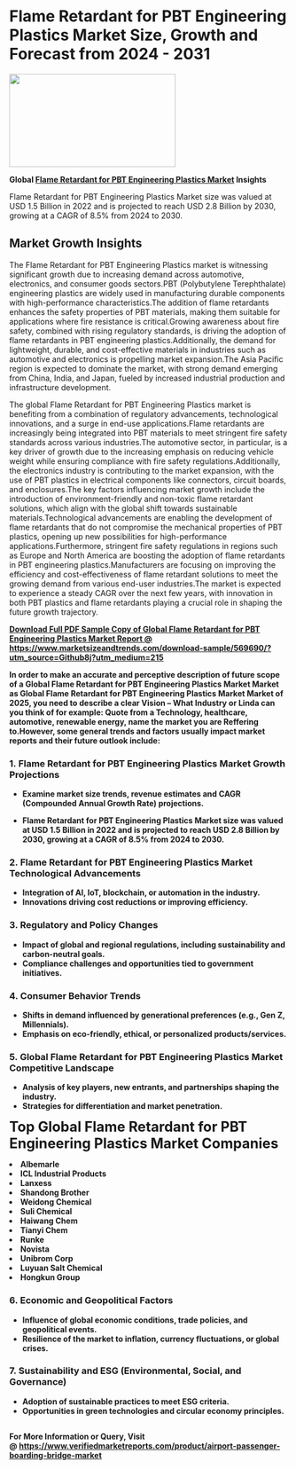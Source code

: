 <H1>Flame Retardant for PBT Engineering Plastics Market Size, Growth and Forecast from 2024 - 2031</H1><img class="aligncenter size-medium wp-image-584254" src="https://thirdeyenews.in/wp-content/uploads/2024/09/Global-Market-Research-300x168.jpeg" alt="" width="300" height="168" /><p><strong>Global&nbsp;<a href="https://www.marketsizeandtrends.com/download-sample/569690/?utm_source=Github8j?utm_medium=215">Flame Retardant for PBT Engineering Plastics Market</a> Insights</strong></p><p>Flame Retardant for PBT Engineering Plastics Market size was valued at USD 1.5 Billion in 2022 and is projected to reach USD 2.8 Billion by 2030, growing at a CAGR of 8.5% from 2024 to 2030.</p><p><h2>Market Growth Insights</h2> <p>The Flame Retardant for PBT Engineering Plastics market is witnessing significant growth due to increasing demand across automotive, electronics, and consumer goods sectors.PBT (Polybutylene Terephthalate) engineering plastics are widely used in manufacturing durable components with high-performance characteristics.The addition of flame retardants enhances the safety properties of PBT materials, making them suitable for applications where fire resistance is critical.Growing awareness about fire safety, combined with rising regulatory standards, is driving the adoption of flame retardants in PBT engineering plastics.Additionally, the demand for lightweight, durable, and cost-effective materials in industries such as automotive and electronics is propelling market expansion.The Asia Pacific region is expected to dominate the market, with strong demand emerging from China, India, and Japan, fueled by increased industrial production and infrastructure development.</p> <p><strong><a href="#"></a></strong></p> <p>The global Flame Retardant for PBT Engineering Plastics market is benefiting from a combination of regulatory advancements, technological innovations, and a surge in end-use applications.Flame retardants are increasingly being integrated into PBT materials to meet stringent fire safety standards across various industries.The automotive sector, in particular, is a key driver of growth due to the increasing emphasis on reducing vehicle weight while ensuring compliance with fire safety regulations.Additionally, the electronics industry is contributing to the market expansion, with the use of PBT plastics in electrical components like connectors, circuit boards, and enclosures.The key factors influencing market growth include the introduction of environment-friendly and non-toxic flame retardant solutions, which align with the global shift towards sustainable materials.Technological advancements are enabling the development of flame retardants that do not compromise the mechanical properties of PBT plastics, opening up new possibilities for high-performance applications.Furthermore, stringent fire safety regulations in regions such as Europe and North America are boosting the adoption of flame retardants in PBT engineering plastics.Manufacturers are focusing on improving the efficiency and cost-effectiveness of flame retardant solutions to meet the growing demand from various end-user industries.The market is expected to experience a steady CAGR over the next few years, with innovation in both PBT plastics and flame retardants playing a crucial role in shaping the future growth trajectory.</p> <p><strong><a href="#"></p><p><span class=""><strong>Download Full PDF Sample Copy of Global Flame Retardant for PBT Engineering Plastics Market Report</strong> @ <a href="https://www.marketsizeandtrends.com/download-sample/569690/?utm_source=Github8j?utm_medium=215" target="_blank">https://www.marketsizeandtrends.com/download-sample/569690/?utm_source=Github8j?utm_medium=215</a></span></p><p>In order to make an accurate and perceptive description of future scope of a Global&nbsp;Flame Retardant for PBT Engineering Plastics Market Market as Global&nbsp;Flame Retardant for PBT Engineering Plastics Market Market of 2025, you need to describe a clear Vision &ndash; What Industry or Linda can you think of for example: Quote from a Technology, healthcare, automotive, renewable energy, name the market you are Reffering to.However, some general trends and factors usually impact market reports and their future outlook include:</p><h3>1.&nbsp;<strong>Flame Retardant for PBT Engineering Plastics Market Growth Projections</strong></h3><ul><li>Examine market size trends, revenue estimates and CAGR (Compounded Annual Growth Rate) projections.</li><li><p>Flame Retardant for PBT Engineering Plastics Market size was valued at USD 1.5 Billion in 2022 and is projected to reach USD 2.8 Billion by 2030, growing at a CAGR of 8.5% from 2024 to 2030.</p></li></ul><h3>2.&nbsp;<strong>Flame Retardant for PBT Engineering Plastics Market Technological Advancements</strong></h3><ul><li>Integration of AI, IoT, blockchain, or automation in the industry.</li><li>Innovations driving cost reductions or improving efficiency.</li></ul><h3>3.&nbsp;<strong>Regulatory and Policy Changes</strong></h3><ul><li>Impact of global and regional regulations, including sustainability and carbon-neutral goals.</li><li>Compliance challenges and opportunities tied to government initiatives.</li></ul><h3>4.&nbsp;<strong>Consumer Behavior Trends</strong></h3><ul><li>Shifts in demand influenced by generational preferences (e.g., Gen Z, Millennials).</li><li>Emphasis on eco-friendly, ethical, or personalized products/services.</li></ul><h3>5.&nbsp;<strong>Global Flame Retardant for PBT Engineering Plastics Market Competitive Landscape</strong></h3><ul><li>Analysis of key players, new entrants, and partnerships shaping the industry.</li><li>Strategies for differentiation and market penetration.</li></ul><p data-pm-slice="1 1 []"><span style="color: inherit; font-family: inherit; font-size: 25px;">Top Global Flame Retardant for PBT Engineering Plastics Market Companies</span></p><div class="" data-test-id=""><p><li>Albemarle</li><li> ICL Industrial Products</li><li> Lanxess</li><li> Shandong Brother</li><li> Weidong Chemical</li><li> Suli Chemical</li><li> Haiwang Chem</li><li> Tianyi Chem</li><li> Runke</li><li> Novista</li><li> Unibrom Corp</li><li> Luyuan Salt Chemical</li><li> Hongkun Group</li></p></div><h3>6.&nbsp;<strong>Economic and Geopolitical Factors</strong></h3><ul><li>Influence of global economic conditions, trade policies, and geopolitical events.</li><li>Resilience of the market to inflation, currency fluctuations, or global crises.</li></ul><h3>7.&nbsp;<strong>Sustainability and ESG (Environmental, Social, and Governance)</strong></h3><ul><li>Adoption of sustainable practices to meet ESG criteria.</li><li>Opportunities in green technologies and circular economy principles.</li></ul><h2><strong style="font-size: 14px;">For More Information or Query, Visit @&nbsp;</strong><a style="background-color: #ffffff; font-size: 14px;" href="https://www.marketsizeandtrends.com/report/flame-retardant-for-pbt-engineering-plastics-market/" target="_blank">https://www.verifiedmarketreports.com/product/airport-passenger-boarding-bridge-market</a></h2>